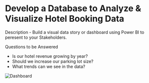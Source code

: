# Develop a Database to Analyze & Visualize Hotel Booking Data
Description - Build a visual data story or dashboard using Power BI to peresent to your Stakeholders.

Questions to be Answered
- Is our hotel revenue growing by year?
- Should we increase our parking lot size?
- What trends can we see in the data?

![Dashboard](URL)

